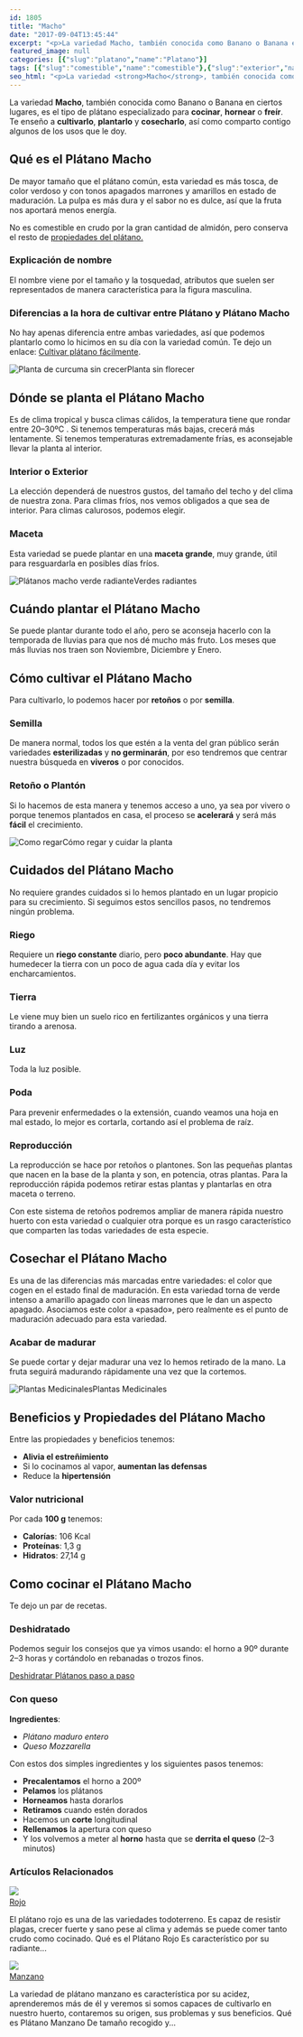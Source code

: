```yaml
---
id: 1805
title: "Macho"
date: "2017-09-04T13:45:44"
excerpt: "<p>La variedad Macho, también conocida como Banano o Banana en ciertos lugares, es el tipo de plátano especializado para cocinar, hornear o freír. Te enseño a cultivarlo, plantarlo y cosecharlo, así como comparto contigo algunos de los usos que le doy. Qué es el Plátano Macho De mayor tamaño que el plátano común, esta variedad&hellip; <a class=\"more-link\" href=\"https://plantasyflores.online/platano/macho/\">Seguir leyendo <span class=\"screen-reader-text\">Macho</span> <span class=\"meta-nav\" aria-hidden=\"true\">&rarr;</span></a></p>\n"
featured_image: null
categories: [{"slug":"platano","name":"Platano"}]
tags: [{"slug":"comestible","name":"comestible"},{"slug":"exterior","name":"exterior"},{"slug":"verde","name":"verde"}]
seo_html: "<p>La variedad <strong>Macho</strong>, también conocida como Banano o Banana en ciertos lugares, es el tipo de plátano especializado para <strong>cocinar</strong>, <strong>hornear</strong> o <strong>freír</strong>. Te enseño a <strong>cultivarlo</strong>, <strong>plantarlo</strong> y <strong>cosecharlo</strong>, así como comparto contigo algunos de los usos que le doy.</p> <h2>Qué es el Plátano Macho</h2> <p>De mayor tamaño que el plátano común, esta variedad es más tosca, de color verdoso y con tonos apagados marrones y amarillos en estado de maduración. La pulpa es más dura y el sabor no es dulce, así que la fruta nos aportará menos energía.</p> <p>No es comestible en crudo por la gran cantidad de almidón, pero conserva el resto de <a href=\"/platano/#Beneficios_y_propiedades_del_Platano\">propiedades del plátano.</a></p> <h3>Explicación de nombre</h3> <p>El nombre viene por el tamaño y la tosquedad, atributos que suelen ser representados de manera característica para la figura masculina.</p> <h3>Diferencias a la hora de cultivar entre Plátano y Plátano Macho</h3> <p>No hay apenas diferencia entre ambas variedades, así que podemos plantarlo como lo hicimos en su día con la variedad común. Te dejo un enlace: <a href=\"/platano/#Como_sembrar_Platano\">Cultivar plátano fácilmente</a>.</p> <img src=\"http://plantasyflores.online/wp-content/uploads/2017/09/turmeric-plant-2250837_1920-243x325.jpg\" alt=\"Planta de curcuma sin crecer\" />Planta sin florecer <h2>Dónde se planta el Plátano Macho</h2> <p>Es de clima tropical y busca climas cálidos, la temperatura tiene que rondar entre 20–30ºC . Si tenemos temperaturas más bajas, crecerá más lentamente. Si tenemos temperaturas extremadamente frías, es aconsejable llevar la planta al interior.</p> <h3>Interior o Exterior</h3> <p>La elección dependerá de nuestros gustos, del tamaño del techo y del clima de nuestra zona. Para climas fríos, nos vemos obligados a que sea de interior. Para climas calurosos, podemos elegir.</p> <h3>Maceta</h3> <p>Esta variedad se puede plantar en una <strong>maceta grande</strong>, muy grande, útil para resguardarla en posibles días fríos.</p> <img src=\"http://plantasyflores.online/wp-content/uploads/2017/09/bananas-2302667_1920-325x216.jpg\" alt=\"Plátanos macho verde radiante\" />Verdes radiantes <h2>Cuándo plantar el Plátano Macho</h2> <p>Se puede plantar durante todo el año, pero se aconseja hacerlo con la temporada de lluvias para que nos dé mucho más fruto. Los meses que más lluvias nos traen son Noviembre, Diciembre y Enero.</p> <h2>Cómo cultivar el Plátano Macho</h2> <p>Para cultivarlo, lo podemos hacer por <strong>retoños</strong> o por <strong>semilla</strong>.</p> <h3>Semilla</h3> <p>De manera normal, todos los que estén a la venta del gran público serán variedades <strong>esterilizadas</strong> y <strong>no germinarán</strong>, por eso tendremos que centrar nuestra búsqueda en <strong>viveros</strong> o por conocidos.</p> <h3>Retoño o Plantón</h3> <p>Si lo hacemos de esta manera y tenemos acceso a uno, ya sea por vivero o porque tenemos plantados en casa, el proceso se <strong>acelerará</strong> y será más <strong>fácil</strong> el crecimiento.</p> <img src=\"http://plantasyflores.online/wp-content/uploads/2017/07/watering-can-1506750_1280-300x169.jpg\" alt=\"Como regar \" />Cómo regar y cuidar la planta <h2>Cuidados del Plátano Macho</h2> <p>No requiere grandes cuidados si lo hemos plantado en un lugar propicio para su crecimiento. Si seguimos estos sencillos pasos, no tendremos ningún problema.</p> <h3>Riego</h3> <p>Requiere un <strong>riego constante</strong> diario, pero <strong>poco abundante</strong>. Hay que humedecer la tierra con un poco de agua cada día y evitar los encharcamientos.</p> <h3>Tierra</h3> <p>Le viene muy bien un suelo rico en fertilizantes orgánicos y una tierra tirando a arenosa.</p> <h3>Luz</h3> <p>Toda la luz posible.</p> <h3>Poda</h3> <p>Para prevenir enfermedades o la extensión, cuando veamos una hoja en mal estado, lo mejor es cortarla, cortando así el problema de raíz.</p> <h3>Reproducción</h3> <p>La reproducción se hace por retoños o plantones. Son las pequeñas plantas que nacen en la base de la planta y son, en potencia, otras plantas. Para la reproducción rápida podemos retirar estas plantas y plantarlas en otra maceta o terreno.</p> <p>Con este sistema de retoños podremos ampliar de manera rápida nuestro huerto con esta variedad o cualquier otra porque es un rasgo característico que comparten las todas variedades de esta especie.</p> <h2>Cosechar el Plátano Macho</h2> <p>Es una de las diferencias más marcadas entre variedades: el color que cogen en el estado final de maduración. En esta variedad torna de verde intenso a amarillo apagado con líneas marrones que le dan un aspecto apagado. Asociamos este color a «pasado», pero realmente es el punto de maduración adecuado para esta variedad.</p> <h3>Acabar de madurar</h3> <p>Se puede cortar y dejar madurar una vez lo hemos retirado de la mano. La fruta seguirá madurando rápidamente una vez que la cortemos.</p> <img src=\"http://plantasyflores.online/wp-content/uploads/2017/07/herbal-tea-1410565-325x202.jpg\" alt=\"Plantas Medicinales\" />Plantas Medicinales <h2>Beneficios y Propiedades del Plátano Macho</h2> <p>Entre las propiedades y beneficios tenemos:</p> <ul> <li><strong>Alivia el estreñimiento</strong></li> <li>Si lo cocinamos al vapor, <strong>aumentan las defensas</strong></li> <li>Reduce la <strong>hipertensión</strong></li> </ul> <h3>Valor nutricional</h3> <p>Por cada <strong>100 g</strong> tenemos:</p> <ul> <li><strong>Calorías</strong>: 106 Kcal</li> <li><strong>Proteínas</strong>: 1,3 g</li> <li><strong>Hidratos</strong>: 27,14 g</li> </ul> <h2>Como cocinar el Plátano Macho</h2> <p>Te dejo un par de recetas.</p> <h3>Deshidratado</h3> <p>Podemos seguir los consejos que ya vimos usando: el horno a 90º durante 2–3 horas y cortándolo en rebanadas o trozos finos.</p> <p><a href=\"/platano/#Como_deshidratar_el_Platano\">Deshidratar Plátanos paso a paso</a></p> <h3>Con queso</h3> <p><strong>Ingredientes</strong>:</p> <ul> <li><em>Plátano maduro entero</em></li> <li><em>Queso Mozzarella</em></li> </ul> <p>Con estos dos simples ingredientes y los siguientes pasos tenemos:</p> <ul> <li><strong>Precalentamos</strong> el horno a 200º</li> <li><strong>Pelamos</strong> los plátanos</li> <li><strong>Horneamos</strong> hasta dorarlos</li> <li><strong>Retiramos</strong> cuando estén dorados</li> <li>Hacemos un <strong>corte</strong> longitudinal</li> <li><strong>Rellenamos</strong> la apertura con queso</li> <li>Y los volvemos a meter al <strong>horno</strong> hasta que se <strong>derrita el queso</strong> (2–3 minutos)</li> </ul> <h3> Artículos Relacionados<br /> </h3> <img src=\"https://plantasyflores.online/wp-content/uploads/2017/09/red-banana-2614317_1920.jpg\" /> <a href=\"/platano/rojo/\"><br /> Rojo<br /> </a> <p>El plátano rojo es una de las variedades todoterreno. Es capaz de resistir plagas, crecer fuerte y sano pese al clima y además se puede comer tanto crudo como cocinado. Qué es el Plátano Rojo Es característico por su radiante...</p> <img src=\"https://plantasyflores.online/wp-content/uploads/2017/09/platano_manzano.jpg\" /> <a href=\"/platano/manzano/\"><br /> Manzano<br /> </a> <p>La variedad de plátano manzano es característica por su acidez, aprenderemos más de él y veremos si somos capaces de cultivarlo en nuestro huerto, contaremos su origen, sus problemas y sus beneficios. Qué es Plátano Manzano De tamaño recogido y...</p>"
---
```


<p>La variedad <strong>Macho</strong>, también conocida como Banano o Banana en ciertos lugares, es el tipo de plátano especializado para <strong>cocinar</strong>, <strong>hornear</strong> o <strong>freír</strong>. Te enseño a <strong>cultivarlo</strong>, <strong>plantarlo</strong> y <strong>cosecharlo</strong>, así como comparto contigo algunos de los usos que le doy.</p> <h2>Qué es el Plátano Macho</h2> <p>De mayor tamaño que el plátano común, esta variedad es más tosca, de color verdoso y con tonos apagados marrones y amarillos en estado de maduración. La pulpa es más dura y el sabor no es dulce, así que la fruta nos aportará menos energía.</p> <p>No es comestible en crudo por la gran cantidad de almidón, pero conserva el resto de <a href="/platano/#Beneficios_y_propiedades_del_Platano">propiedades del plátano.</a></p> <h3>Explicación de nombre</h3> <p>El nombre viene por el tamaño y la tosquedad, atributos que suelen ser representados de manera característica para la figura masculina.</p> <h3>Diferencias a la hora de cultivar entre Plátano y Plátano Macho</h3> <p>No hay apenas diferencia entre ambas variedades, así que podemos plantarlo como lo hicimos en su día con la variedad común. Te dejo un enlace: <a href="/platano/#Como_sembrar_Platano">Cultivar plátano fácilmente</a>.</p> <img src="http://plantasyflores.online/wp-content/uploads/2017/09/turmeric-plant-2250837_1920-243x325.jpg" alt="Planta de curcuma sin crecer" />Planta sin florecer <h2>Dónde se planta el Plátano Macho</h2> <p>Es de clima tropical y busca climas cálidos, la temperatura tiene que rondar entre 20–30ºC . Si tenemos temperaturas más bajas, crecerá más lentamente. Si tenemos temperaturas extremadamente frías, es aconsejable llevar la planta al interior.</p> <h3>Interior o Exterior</h3> <p>La elección dependerá de nuestros gustos, del tamaño del techo y del clima de nuestra zona. Para climas fríos, nos vemos obligados a que sea de interior. Para climas calurosos, podemos elegir.</p> <h3>Maceta</h3> <p>Esta variedad se puede plantar en una <strong>maceta grande</strong>, muy grande, útil para resguardarla en posibles días fríos.</p> <img src="http://plantasyflores.online/wp-content/uploads/2017/09/bananas-2302667_1920-325x216.jpg" alt="Plátanos macho verde radiante" />Verdes radiantes <h2>Cuándo plantar el Plátano Macho</h2> <p>Se puede plantar durante todo el año, pero se aconseja hacerlo con la temporada de lluvias para que nos dé mucho más fruto. Los meses que más lluvias nos traen son Noviembre, Diciembre y Enero.</p> <h2>Cómo cultivar el Plátano Macho</h2> <p>Para cultivarlo, lo podemos hacer por <strong>retoños</strong> o por <strong>semilla</strong>.</p> <h3>Semilla</h3> <p>De manera normal, todos los que estén a la venta del gran público serán variedades <strong>esterilizadas</strong> y <strong>no germinarán</strong>, por eso tendremos que centrar nuestra búsqueda en <strong>viveros</strong> o por conocidos.</p> <h3>Retoño o Plantón</h3> <p>Si lo hacemos de esta manera y tenemos acceso a uno, ya sea por vivero o porque tenemos plantados en casa, el proceso se <strong>acelerará</strong> y será más <strong>fácil</strong> el crecimiento.</p> <img src="http://plantasyflores.online/wp-content/uploads/2017/07/watering-can-1506750_1280-300x169.jpg" alt="Como regar " />Cómo regar y cuidar la planta <h2>Cuidados del Plátano Macho</h2> <p>No requiere grandes cuidados si lo hemos plantado en un lugar propicio para su crecimiento. Si seguimos estos sencillos pasos, no tendremos ningún problema.</p> <h3>Riego</h3> <p>Requiere un <strong>riego constante</strong> diario, pero <strong>poco abundante</strong>. Hay que humedecer la tierra con un poco de agua cada día y evitar los encharcamientos.</p> <h3>Tierra</h3> <p>Le viene muy bien un suelo rico en fertilizantes orgánicos y una tierra tirando a arenosa.</p> <h3>Luz</h3> <p>Toda la luz posible.</p> <h3>Poda</h3> <p>Para prevenir enfermedades o la extensión, cuando veamos una hoja en mal estado, lo mejor es cortarla, cortando así el problema de raíz.</p> <h3>Reproducción</h3> <p>La reproducción se hace por retoños o plantones. Son las pequeñas plantas que nacen en la base de la planta y son, en potencia, otras plantas. Para la reproducción rápida podemos retirar estas plantas y plantarlas en otra maceta o terreno.</p> <p>Con este sistema de retoños podremos ampliar de manera rápida nuestro huerto con esta variedad o cualquier otra porque es un rasgo característico que comparten las todas variedades de esta especie.</p> <h2>Cosechar el Plátano Macho</h2> <p>Es una de las diferencias más marcadas entre variedades: el color que cogen en el estado final de maduración. En esta variedad torna de verde intenso a amarillo apagado con líneas marrones que le dan un aspecto apagado. Asociamos este color a «pasado», pero realmente es el punto de maduración adecuado para esta variedad.</p> <h3>Acabar de madurar</h3> <p>Se puede cortar y dejar madurar una vez lo hemos retirado de la mano. La fruta seguirá madurando rápidamente una vez que la cortemos.</p> <img src="http://plantasyflores.online/wp-content/uploads/2017/07/herbal-tea-1410565-325x202.jpg" alt="Plantas Medicinales" />Plantas Medicinales <h2>Beneficios y Propiedades del Plátano Macho</h2> <p>Entre las propiedades y beneficios tenemos:</p> <ul> <li><strong>Alivia el estreñimiento</strong></li> <li>Si lo cocinamos al vapor, <strong>aumentan las defensas</strong></li> <li>Reduce la <strong>hipertensión</strong></li> </ul> <h3>Valor nutricional</h3> <p>Por cada <strong>100 g</strong> tenemos:</p> <ul> <li><strong>Calorías</strong>: 106 Kcal</li> <li><strong>Proteínas</strong>: 1,3 g</li> <li><strong>Hidratos</strong>: 27,14 g</li> </ul> <h2>Como cocinar el Plátano Macho</h2> <p>Te dejo un par de recetas.</p> <h3>Deshidratado</h3> <p>Podemos seguir los consejos que ya vimos usando: el horno a 90º durante 2–3 horas y cortándolo en rebanadas o trozos finos.</p> <p><a href="/platano/#Como_deshidratar_el_Platano">Deshidratar Plátanos paso a paso</a></p> <h3>Con queso</h3> <p><strong>Ingredientes</strong>:</p> <ul> <li><em>Plátano maduro entero</em></li> <li><em>Queso Mozzarella</em></li> </ul> <p>Con estos dos simples ingredientes y los siguientes pasos tenemos:</p> <ul> <li><strong>Precalentamos</strong> el horno a 200º</li> <li><strong>Pelamos</strong> los plátanos</li> <li><strong>Horneamos</strong> hasta dorarlos</li> <li><strong>Retiramos</strong> cuando estén dorados</li> <li>Hacemos un <strong>corte</strong> longitudinal</li> <li><strong>Rellenamos</strong> la apertura con queso</li> <li>Y los volvemos a meter al <strong>horno</strong> hasta que se <strong>derrita el queso</strong> (2–3 minutos)</li> </ul> <h3> Artículos Relacionados<br /> </h3> <img src="https://plantasyflores.online/wp-content/uploads/2017/09/red-banana-2614317_1920.jpg" /> <a href="/platano/rojo/"><br /> Rojo<br /> </a> <p>El plátano rojo es una de las variedades todoterreno. Es capaz de resistir plagas, crecer fuerte y sano pese al clima y además se puede comer tanto crudo como cocinado. Qué es el Plátano Rojo Es característico por su radiante...</p> <img src="https://plantasyflores.online/wp-content/uploads/2017/09/platano_manzano.jpg" /> <a href="/platano/manzano/"><br /> Manzano<br /> </a> <p>La variedad de plátano manzano es característica por su acidez, aprenderemos más de él y veremos si somos capaces de cultivarlo en nuestro huerto, contaremos su origen, sus problemas y sus beneficios. Qué es Plátano Manzano De tamaño recogido y...</p>
